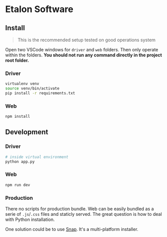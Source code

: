 # Etalon Software

## Install

> This is the recommended setup tested on good operations system

Open two VSCode windows for `driver` and `web` folders. Then only operate within the folders. **You should not run any command directly in the project root folder.**

### Driver

```sh
virtualenv venv
source venv/bin/activate
pip install -r requirements.txt
```

### Web

```sh
npm install
```

## Development

### Driver

```sh
# inside virtual environment
python app.py
```

### Web

```sh
npm run dev
```

### Production

There no scripts for production bundle. Web can be easily bundled as a serie of `.js`/`.css` files and staticly served. The great question is how to deal with Python installation.

One solution could be to use [Snap](https://snapcraft.io/). It's a multi-platform installer.
